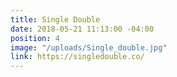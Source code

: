 ```yaml
---
title: Single Double
date: 2018-05-21 11:13:00 -04:00
position: 4
image: "/uploads/Single_double.jpg"
link: https://singledouble.co/
---
```


